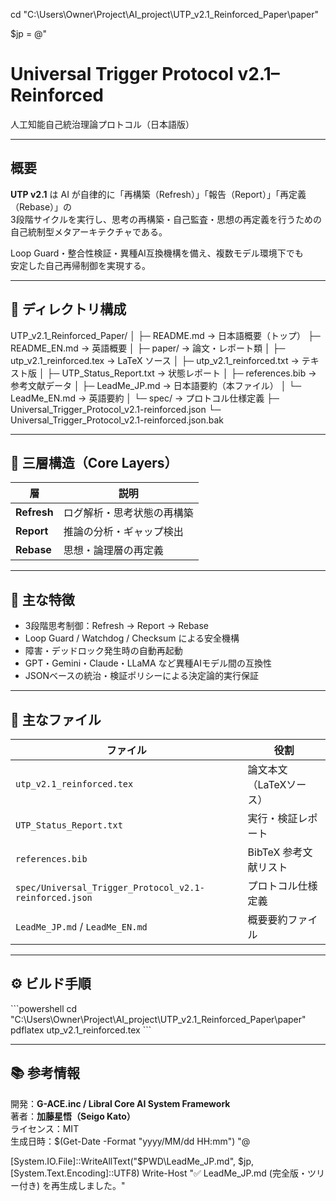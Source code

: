 ﻿cd "C:\Users\Owner\Project\AI_project\UTP_v2.1_Reinforced_Paper\paper"

$jp = @"
# Universal Trigger Protocol v2.1–Reinforced  
人工知能自己統治理論プロトコル（日本語版）

---

## 概要
**UTP v2.1** は AI が自律的に「再構築（Refresh）」「報告（Report）」「再定義（Rebase）」の  
3段階サイクルを実行し、思考の再構築・自己監査・思想の再定義を行うための  
自己統制型メタアーキテクチャである。  

Loop Guard・整合性検証・異種AI互換機構を備え、複数モデル環境下でも  
安定した自己再帰制御を実現する。

---

## 📂 ディレクトリ構成

UTP_v2.1_Reinforced_Paper/
│
├─ README.md                 → 日本語概要（トップ）
├─ README_EN.md              → 英語概要
│
├─ paper/                    → 論文・レポート類
│   ├─ utp_v2.1_reinforced.tex     → LaTeX ソース
│   ├─ utp_v2.1_reinforced.txt     → テキスト版
│   ├─ UTP_Status_Report.txt       → 状態レポート
│   ├─ references.bib              → 参考文献データ
│   ├─ LeadMe_JP.md                → 日本語要約（本ファイル）
│   └─ LeadMe_EN.md                → 英語要約
│
└─ spec/                     → プロトコル仕様定義
    ├─ Universal_Trigger_Protocol_v2.1-reinforced.json
    └─ Universal_Trigger_Protocol_v2.1-reinforced.json.bak

---

## 🧠 三層構造（Core Layers）

| 層 | 説明 |
|----|------|
| **Refresh** | ログ解析・思考状態の再構築 |
| **Report**  | 推論の分析・ギャップ検出 |
| **Rebase**  | 思想・論理層の再定義 |

---

## 🔑 主な特徴
- 3段階思考制御：Refresh → Report → Rebase  
- Loop Guard / Watchdog / Checksum による安全機構  
- 障害・デッドロック発生時の自動再起動  
- GPT・Gemini・Claude・LLaMA など異種AIモデル間の互換性  
- JSONベースの統治・検証ポリシーによる決定論的実行保証  

---

## 📘 主なファイル

| ファイル | 役割 |
|-----------|------|
| `utp_v2.1_reinforced.tex` | 論文本文（LaTeXソース） |
| `UTP_Status_Report.txt` | 実行・検証レポート |
| `references.bib` | BibTeX 参考文献リスト |
| `spec/Universal_Trigger_Protocol_v2.1-reinforced.json` | プロトコル仕様定義 |
| `LeadMe_JP.md` / `LeadMe_EN.md` | 概要要約ファイル |

---

## ⚙️ ビルド手順
\`\`\`powershell
cd "C:\Users\Owner\Project\AI_project\UTP_v2.1_Reinforced_Paper\paper"
pdflatex utp_v2.1_reinforced.tex
\`\`\`

---

## 📚 参考情報
開発：**G-ACE.inc / Libral Core AI System Framework**  
著者：**加藤星悟（Seigo Kato）**  
ライセンス：MIT  
生成日時：$(Get-Date -Format "yyyy/MM/dd HH:mm")
"@

[System.IO.File]::WriteAllText("$PWD\LeadMe_JP.md", $jp, [System.Text.Encoding]::UTF8)
Write-Host "✅ LeadMe_JP.md (完全版・ツリー付き) を再生成しました。"
